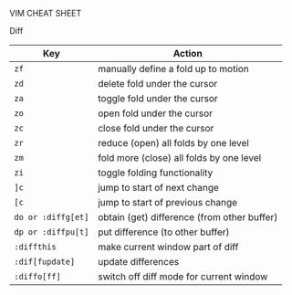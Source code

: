 VIM CHEAT SHEET

Diff

| Key                | Action                                      |
| ------------------ | ------------------------------------------- |
| `zf`               | manually define a fold up to motion         |
| `zd`               | delete fold under the cursor                |
| `za`               | toggle fold under the cursor                |
| `zo`               | open fold under the cursor                  |
| `zc`               | close fold under the cursor                 |
| `zr`               | reduce (open) all folds by one level        |
| `zm`               | fold more (close) all folds by one level    |
| `zi`               | toggle folding functionality                |
| `]c`               | jump to start of next change                |
| `[c`               | jump to start of previous change            |
| `do or :diffg[et]` | obtain (get) difference (from other buffer) |
| `dp or :diffpu[t]` | put difference (to other buffer)            |
| `:diffthis`        | make current window part of diff            |
| `:dif[fupdate]`    | update differences                          |
| `:diffo[ff]`       | switch off diff mode for current window     |
